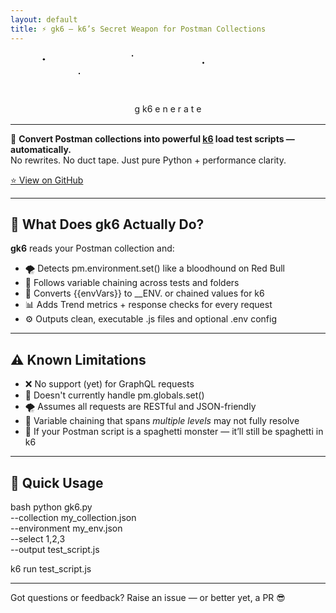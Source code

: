 ```yaml
---
layout: default
title: ⚡️ gk6 – k6’s Secret Weapon for Postman Collections
---
```

<div style="text-align:center; margin-bottom: 1rem;">
<svg viewBox="0 0 800 120" width="90%" height="120" xmlns="http://www.w3.org/2000/svg">
  <!-- Stars -->
  <circle class="star" cx="50" cy="20" r="3"/>
  <circle class="star" cx="300" cy="10" r="2"/>
  <circle class="star" cx="500" cy="30" r="2.5"/>
  <circle class="star" cx="150" cy="60" r="2"/>

  <!-- Sliding Text: g → generate → k6 -->
  <text x="300" y="60" class="letter g burning">g</text>
  <text x="332" y="60" class="letter k6 burning">k6</text>
  <g class="generate-group">
    <text x="322" y="60" class="letter">e</text>
    <text x="346" y="60" class="letter">n</text>
    <text x="370" y="60" class="letter">e</text>
    <text x="394" y="60" class="letter">r</text>
    <text x="418" y="60" class="letter">a</text>
    <text x="442" y="60" class="letter">t</text>
    <text x="466" y="60" class="letter">e</text>
    <text x="490" y="60" class="letter"> </text>
  </g>

  <!-- Firework sparks (will be expanded in CSS) -->
  <g class="firework-group">
    <!-- Left cluster -->
    <circle class="firework red vertical" cx="180" cy="60" r="2"/>
    <circle class="firework blue arc" cx="190" cy="60" r="2"/>
    <circle class="firework green arc" cx="200" cy="60" r="2"/>
    <!-- Center cluster -->
    <circle class="firework yellow vertical" cx="360" cy="60" r="2"/>
    <circle class="firework green arc" cx="370" cy="60" r="2"/>
    <circle class="firework red arc" cx="380" cy="60" r="2"/>
    <!-- Right cluster -->
    <circle class="firework blue vertical" cx="540" cy="60" r="2"/>
    <circle class="firework yellow arc" cx="550" cy="60" r="2"/>
    <circle class="firework green arc" cx="560" cy="60" r="2"/>
  </g>
</svg>
</div>

---

🧠 **Convert Postman collections into powerful [k6](https://k6.io) load test scripts — automatically.**  
No rewrites. No duct tape. Just pure Python + performance clarity.

[⭐ View on GitHub](https://github.com/gopikrishna4595/gk6)

---

## 🚀 What Does gk6 Actually Do?

**gk6** reads your Postman collection and:

- 🌪️ Detects pm.environment.set() like a bloodhound on Red Bull  
- 🔗 Follows variable chaining across tests and folders  
- 🧬 Converts {{envVars}} to __ENV. or chained values for k6  
- 📊 Adds Trend metrics + response checks for every request  
- ⚙️ Outputs clean, executable .js files and optional .env config

---

## ⚠️ Known Limitations

- ❌ No support (yet) for GraphQL requests
- 🧱 Doesn't currently handle pm.globals.set()
- 🌪️ Assumes all requests are RESTful and JSON-friendly
- 🔗 Variable chaining that spans *multiple levels* may not fully resolve
- 👻 If your Postman script is a spaghetti monster — it’ll still be spaghetti in k6

---

## 🚀 Quick Usage

bash
python gk6.py \
  --collection my_collection.json \
  --environment my_env.json \
  --select 1,2,3 \
  --output test_script.js

k6 run test_script.js


---

Got questions or feedback? Raise an issue — or better yet, a PR 😎
